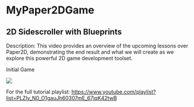 # MyPaper2DGame

## 2D Sidescroller with Blueprints

Description: This video provides an overview of the upcoming lessons over Paper2D, demonstrating the end result and what we will create as we explore this powerful 2D game development toolset.

Initial Game

![](http://gph.is/29CWXqD)


For the full tutorial playlist: https://www.youtube.com/playlist?list=PLZlv_N0_O1gauJh60307mE_67jqK42twB
